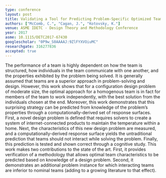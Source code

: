 ```yaml
---
type: conference
layout: post
title: Validating a Tool for Predicting Problem-Specific Optimized Team Characteristics
authors: ["McComb, C.", "Cagan, J.", "Kotovsky, K."]
venue: ASME IDETC - Design Theory and Methodology Conference
year: 2017
asme: 10.1115/DETC2017-67430
googlescholar: "0P9w_S0AAAAJ:9ZlFYXVOiuMC"
researchgate: 316277836
accepted: true
---
```

The performance of a team is highly dependent on how the team is structured, how individuals in the team communicate with one another, and the properties exhibited by the problem being solved. It is generally assumed that teams are a superior approach in problem-solving and design. However, this work shows that for a configuration design problem of moderate size, the optimal approach for a homogenous team is in fact for members of the team to work independently, with the best solution from the individuals chosen at the end. Moreover, this work demonstrates that this surprising strategy can be predicted from knowledge of the problem’s properties through a computationally-derived set of response surfaces. First, a novel design problem is defined that requires solvers to create a system of internet-connected products to maintain the temperature within a home. Next, the characteristics of this new design problem are measured, and a computationally-derived response surface yields the untraditional prediction that teams should not interact while solving the problem. Finally, this prediction is tested and shown correct through a cognitive study. This work makes two contributions to the state of the art. First, it provides verification of a methodology that allows optimal team characteristics to be predicted based on knowledge of a design problem. Second, it demonstrates an additional problem instance for which interacting teams are inferior to nominal teams (adding to a growing literature to that effect).
